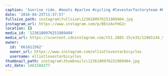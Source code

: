 ```yaml
---
caption: 'Sunrise ride. #moots #parlee #cycling #lovestarfactoryteam #bikechi'
date: '2016-04-25T11:37:57'
fullsize_path: instagram\fullsize\1236180976251989404.jpg
instagram_url: https://www.instagram.com/p/BEnzAxfmG2c
location: {}
media_id: '1236180976251989404'
media_url: https://scontent.cdninstagram.com/t51.2885-15/e35/12965144_997462036987080_1200868601_n.jpg?ig_cache_key=MTIzNjE4MDk3NjI1MTk4OTQwNA%3D%3D.2
owner:
  id: '661611562'
  owner_url: https://www.instagram.com/elliotlovestarbicycles
  username: elliotlovestarbicycles
thumbnail_path: instagram\thumbnails\1236180976251989404.jpg
utc_date: 1461584277
---
```

